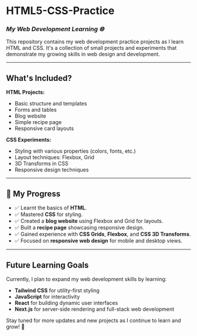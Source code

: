 # **HTML5-CSS-Practice**  
### _My Web Development Learning 🌐_

This repository contains my web development practice projects as I learn HTML and CSS. It's a collection of small projects and experiments that demonstrate my growing skills in web design and development.

---

## **What's Included?**  
**HTML Projects:**  
- Basic structure and templates  
- Forms and tables  
- Blog website  
- Simple recipe page  
- Responsive card layouts

**CSS Experiments:**  
- Styling with various properties (colors, fonts, etc.)  
- Layout techniques: Flexbox, Grid  
- 3D Transforms in CSS  
- Responsive design techniques

---

## **📖 My Progress**  
- ✅ Learnt the basics of **HTML**.  
- ✅ Mastered **CSS** for styling.  
- ✅ Created a **blog website** using Flexbox and Grid for layouts.  
- ✅ Built a **recipe page** showcasing responsive design.  
- ✅ Gained experience with **CSS Grids**, **Flexbox**, and **CSS 3D Transforms**.  
- ✅ Focused on **responsive web design** for mobile and desktop views.

---

## **Future Learning Goals**  
Currently, I plan to expand my web development skills by learning:  
- **Tailwind CSS** for utility-first styling  
- **JavaScript** for interactivity  
- **React** for building dynamic user interfaces  
- **Next.js** for server-side rendering and full-stack web development

Stay tuned for more updates and new projects as I continue to learn and grow! 🚀
